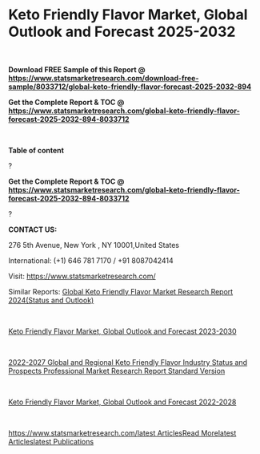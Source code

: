 <h1>Keto Friendly Flavor Market, Global Outlook and Forecast 2025-2032</h1><br/><p><strong>Download FREE Sample of this Report @ <a href="https://www.statsmarketresearch.com/download-free-sample/8033712/global-keto-friendly-flavor-forecast-2025-2032-894">https://www.statsmarketresearch.com/download-free-sample/8033712/global-keto-friendly-flavor-forecast-2025-2032-894</a></strong></p>
 
 
 
 <div><b>Get the Complete Report & TOC @ <a href="https://www.statsmarketresearch.com/global-keto-friendly-flavor-forecast-2025-2032-894-8033712">https://www.statsmarketresearch.com/global-keto-friendly-flavor-forecast-2025-2032-894-8033712</a></b></div>
 
 
 
 <p><br />
 
 <b>Table of content</b></p>
 
 
 
 <p>? </p>
 
 
 
 <div><b>Get the Complete Report & TOC @ <a href="https://www.statsmarketresearch.com/global-keto-friendly-flavor-forecast-2025-2032-894-8033712">https://www.statsmarketresearch.com/global-keto-friendly-flavor-forecast-2025-2032-894-8033712</a></b></div>
 
 
 
 <p>? </p>
 
 
 
 <p><b>CONTACT US:</b><br />
 
 276 5th Avenue, New York , NY 10001,United States<br />
 
 International: (+1) 646 781 7170 / +91 8087042414<br />
 
 Visit: <a href="https://www.statsmarketresearch.com/">https://www.statsmarketresearch.com/</a><br />
 
 Similar Reports: <a href="https://www.statsmarketresearch.com/global-keto-friendly-flavor-forecast-2025-2032-894-8033712">Global Keto Friendly Flavor Market Research Report 2024(Status and Outlook)</a><br />
 
 <br />
 
 <a href="https://www.statsmarketresearch.com/global-keto-friendly-flavor-forecast-2025-2032-894-8033712">Keto Friendly Flavor Market, Global Outlook and Forecast 2023-2030</a><br />
 
 <br />
 
 <a href="https://www.statsmarketresearch.com/global-keto-friendly-flavor-forecast-2025-2032-894-8033712">2022-2027 Global and Regional Keto Friendly Flavor Industry Status and Prospects Professional Market Research Report Standard Version</a><br />
 
 <br />
 
 <a href="https://www.statsmarketresearch.com/global-keto-friendly-flavor-forecast-2025-2032-894-8033712">Keto Friendly Flavor Market, Global Outlook and Forecast 2022-2028</a><br />
 
 <br />
 
 <a href="https://gyeongbokgung.com">https://www.statsmarketresearch.com/</a><a href="https://hallyeomaritime.com">latest Articles</a><a href="https://jingwansa.com">Read More</a><a href="https://nguoiviet.jp/">latest Articles</a><a href="https://www.intelmarketresearch.com/">latest Publications</a></p>